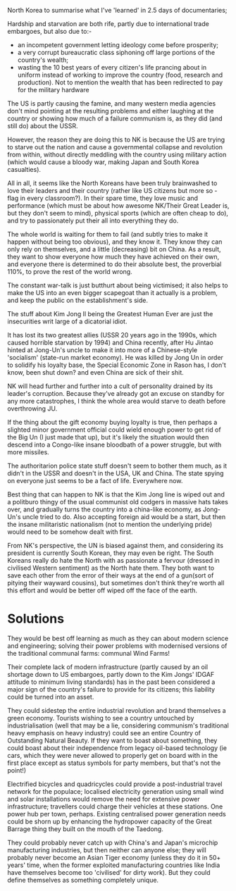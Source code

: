 North Korea
to summarise what I've 'learned' in 2.5 days of documentaries;

Hardship and starvation are both rife, partly due to international trade embargoes, but also due to:-

* an incompetent government letting ideology come before prosperity;
* a very corrupt bureaucratic class siphoning off large portions of the country's wealth;
* wasting the 10 best years of every citizen's life prancing about in uniform instead of working to improve the country (food, research and production). Not to mention the wealth that has been redirected to pay for the military hardware

The US is partly causing the famine, and many western media agencies don't mind pointing at the resulting problems and either laughing at the country or showing how much of a failure communism is, as they did (and still do) about the USSR.

However, the reason they are doing this to NK is because the US are trying to starve out the nation and cause a governmental collapse and revolution from within, without directly meddling with the country using military action (which would cause a bloody war, making Japan and South Korea casualties).

All in all, it seems like the North Koreans have been truly brainwashed to love their leaders and their country (rather like US citizens but more so - flag in every classroom?). In their spare time, they love music and performance (which must be about how awesome NK/Their Great Leader is, but they don't seem to mind), physical sports (which are often cheap to do), and try to passionately put their all into everything they do.

The whole world is waiting for them to fail (and subtly tries to make it happen without being too obvious), and they know it. They know they can only rely on themselves, and a little (decreasing) bit on China. As a result, they want to show everyone how much they have achieved on their own, and everyone there is determined to do their absolute best, the proverbial 110%, to prove the rest of the world wrong.

The constant war-talk is just butthurt about being victimised; it also helps to make the US into an even bigger scapegoat than it actually is a problem, and keep the public on the establishment's side.

The stuff about Kim Jong Il being the Greatest Human Ever are just the insecurities writ large of a dicatorial idiot.

It has lost its two greatest allies (USSR 20 years ago in the 1990s, which caused horrible starvation by 1994) and China recently, after Hu Jintao hinted at Jong-Un's uncle to make it into more of a Chinese-style 'socialism' (state-run market economy). He was killed by Jong Un in order to solidify his loyalty base, the Special Economic Zone in Rason has, I don't know, been shut down? and even China are sick of their shit.

NK will head further and further into a cult of personality drained by its leader's corruption. Because they've already got an excuse on standby for any more catastrophes, I think the whole area would starve to death before overthrowing JU.

If the thing about the gift economy buying loyalty is true, then perhaps a slighted minor government official could wield enough power to get rid of the Big Un (I just made that up), but it's likely the situation would then descend into a Congo-like insane bloodbath of a power struggle, but with more missiles.

The authoritarion police state stuff doesn't seem to bother them much, as it didn't in the USSR and doesn't in the USA, UK and China. The state spying on everyone just seems to be a fact of life. Everywhere now.

Best thing that can happen to NK is that the Kim Jong line is wiped out and a politburo thingy of the usual communist old codgers in massive hats takes over, and gradually turns the country into a china-like economy, as Jong-Un's uncle tried to do. Also accepting foreign aid would be a start, but then the insane militaristic nationalism (not to mention the underlying pride) would need to be somehow dealt with first.

From NK's perspective, the UN is biased against them, and considering its president is currently South Korean, they may even be right. The South Koreans really do hate the North with as passionate a fervour (dressed in civilised Western sentiment) as the North hate them. They both want to save each other from the error of their ways at the end of a gun(sort of pitying their wayward cousins), but sometimes don't think they're worth all this effort and would be better off wiped off the face of the earth.

Solutions
=========

They would be best off learning as much as they can about modern science and engineering; solving their power problems with modernised versions of the traditional communal farms: communal Wind Farms!

Their complete lack of modern infrastructure (partly caused by an oil shortage down to US embargoes, partly down to the Kim Jongs' IDGAF attitude to minimum living standards) has in the past been considered a major sign of the country's failure to provide for its citizens; this liability could be turned into an asset.

They could sidestep the entire industrial revolution and brand themselves a green economy. Tourists wishing to see a country untouched by industrialisation (well that may be a lie, considering communism's traditional heavy emphasis on heavy industry) could see an entire Country of Outstanding Natural Beauty. If they want to boast about something, they could boast about their independence from legacy oil-based technology (ie cars, which they were never allowed to properly get on board with in the first place except as status symbols for party members, but that's not the point!)

Electrified bicycles and quadricycles could provide a post-industrial travel network for the populace; localised electricity generation using small wind and solar installations would remove the need for extensive power infrastructure; travellers could charge their vehicles at these stations. One power hub per town, perhaps. Existing centralised power generation needs could be shorn up by enhancing the hydropower capacity of the Great Barrage thing they built on the mouth of the Taedong.

They could probably never catch up with China's and Japan's microchip manufacturing industries, but then neither can anyone else; they will probably never become an Asian Tiger economy (unless they do it in 50+ years' time, when the former exploited manufacturing countries like India have themselves become too 'civilised' for dirty work). But they could define themselves as something completely unique.
